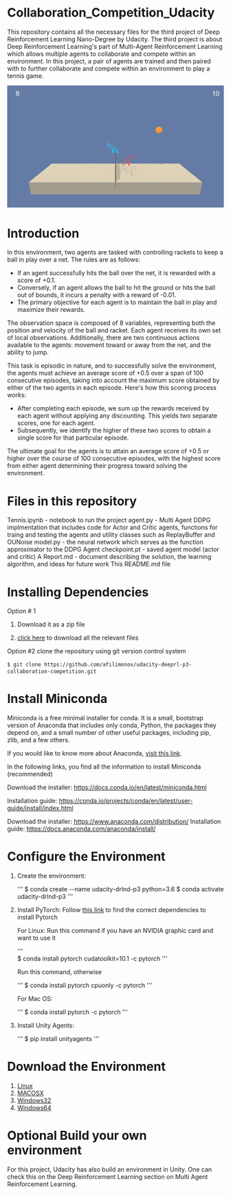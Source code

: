 # Collaboration_Competition_Udacity
This repository contains all the necessary files for the third project of Deep Reinforcement Learning Nano-Degree by Udacity. The third project is about Deep Reinforcement Learning's part of Multi-Agent Reinforcement Learning which allows
multiple agents to collaborate and compete within an environment. In this project, a pair of agents are trained and then paired with to further collaborate and compete within an environment to play a tennis game. 

![42135619-d90f2f28-7d12-11e8-8823-82b970a54d7e](https://github.com/SAMNaqvi1212/Collaboration_Competition_Udacity/blob/main/01.gif)     

# Introduction
In this environment, two agents are tasked with controlling rackets to keep a ball in play over a net. The rules are as follows:

- If an agent successfully hits the ball over the net, it is rewarded with a score of +0.1.
- Conversely, if an agent allows the ball to hit the ground or hits the ball out of bounds, it incurs a penalty with a reward of -0.01.
- The primary objective for each agent is to maintain the ball in play and maximize their rewards.

The observation space is composed of 8 variables, representing both the position and velocity of the ball and racket. Each agent receives its own set of local observations. Additionally, there are two continuous actions available to the agents: movement toward or away from the net, and the ability to jump.

This task is episodic in nature, and to successfully solve the environment, the agents must achieve an average score of +0.5 over a span of 100 consecutive episodes, taking into account the maximum score obtained by either of the two agents in each episode. Here's how this scoring process works:

- After completing each episode, we sum up the rewards received by each agent without applying any discounting. This yields two separate scores, one for each agent.
- Subsequently, we identify the higher of these two scores to obtain a single score for that particular episode.

The ultimate goal for the agents is to attain an average score of +0.5 or higher over the course of 100 consecutive episodes, with the highest score from either agent determining their progress toward solving the environment.


# Files in this repository
Tennis.ipynb - notebook to run the project
agent.py - Multi Agent DDPG implmentation that includes code for Actor and Critic agents, functions for traing and testing the agents and utility classes such as ReplayBuffer and OUNoise
model.py - the neural network which serves as the function approximator to the DDPG Agent
checkpoint.pt - saved agent model (actor and critic)
A Report.md - document describing the solution, the learning algorithm, and ideas for future work
This README.md file

# Installing Dependencies
Option # 1
1) Download it as a zip file
   
2) [click here](https://github.com/ekaakurniawan/DRLND/tree/master/p3_collab-compet) to download all the relevant files

   
Option #2
clone the repository using git version control system

```
$ git clone https://github.com/afilimonov/udacity-deeprl-p3-collaboration-competition.git
```

# Install Miniconda
Miniconda is a free minimal installer for conda. It is a small, bootstrap version of Anaconda that includes only conda, Python, the packages they depend on, and a small number of other useful packages, including pip, zlib, and a few others.

If you would like to know more about Anaconda, [visit this link](https://www.anaconda.com/).


In the following links, you find all the information to install Miniconda (recommended)

Download the installer:  https://docs.conda.io/en/latest/miniconda.html

Installation guide: https://conda.io/projects/conda/en/latest/user-guide/install/index.html

Download the installer: https://www.anaconda.com/distribution/
Installation guide:  https://docs.anaconda.com/anaconda/install/

# Configure the Environment
1. Create the environment:
   
   '''
   $ conda create --name udacity-drlnd-p3 python=3.6
   $ conda activate udacity-drlnd-p3
   '''
   
3. Install PyTorch:
   Follow [this link](https://pytorch.org/get-started/locally/) to find the correct dependencies to install Pytorch

   For Linux:
   Run this command if you have an NVIDIA graphic card and want to use it
   
   '''  
   $ conda install pytorch cudatoolkit=10.1 -c pytorch
    '''
   
   Run this command, otherwise
   
   '''
   $ conda install pytorch cpuonly -c pytorch
    '''
   
   For Mac OS:
   
    '''
   $ conda install pytorch -c pytorch
     '''
 5. Install Unity Agents:

    '''
    $ pip install unityagents
    '''

# Download the Environment

1) [Linux](https://learn.udacity.com/nanodegrees/nd893/parts/cd1764/lessons/f3f81a69-a3b4-4607-bf18-24b10e0d136a/concepts/89f15922-056f-4aed-bb8d-438503b48731)
2) [MACOSX](https://learn.udacity.com/nanodegrees/nd893/parts/cd1764/lessons/f3f81a69-a3b4-4607-bf18-24b10e0d136a/concepts/89f15922-056f-4aed-bb8d-438503b48731)
3) [Windows32](https://learn.udacity.com/nanodegrees/nd893/parts/cd1764/lessons/f3f81a69-a3b4-4607-bf18-24b10e0d136a/concepts/89f15922-056f-4aed-bb8d-438503b48731)
4) [Windows64](https://learn.udacity.com/nanodegrees/nd893/parts/cd1764/lessons/f3f81a69-a3b4-4607-bf18-24b10e0d136a/concepts/89f15922-056f-4aed-bb8d-438503b48731)

# Optional Build your own environment
For this project, Udacity has also build an environment in Unity. One can check this on the Deep Reinforcement Learning section on Multi Agent Reinforcement Learning. 

